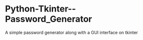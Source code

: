 # Python-Tkinter--Password_Generator
A simple password generator along with a GUI interface on tkinter
